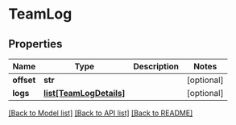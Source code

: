 # TeamLog

## Properties
Name | Type | Description | Notes
------------ | ------------- | ------------- | -------------
**offset** | **str** |  | [optional] 
**logs** | [**list[TeamLogDetails]**](TeamLogDetails.md) |  | [optional] 

[[Back to Model list]](../README.md#documentation-for-models) [[Back to API list]](../README.md#documentation-for-api-endpoints) [[Back to README]](../README.md)


